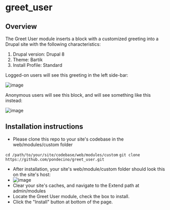# greet_user
## Overview

The Greet User module inserts a block with a customized greeting into a Drupal site with the following characteristics:
1. Drupal version: Drupal 8
2. Theme: Bartik
3. Install Profile: Standard

Logged-on users will see this greeting in the left side-bar:

![image](https://user-images.githubusercontent.com/61120350/155034672-099fb82d-3b4a-4d88-84c2-bfd81f92bf73.png)

Anonymous users will see this block, and will see something like this instead:

![image](https://user-images.githubusercontent.com/61120350/155034885-2c119448-3a08-48e9-81a4-9b9420fb72e4.png)


## Installation instructions
- Please clone this repo to your site's codebase in the web/modules/custom folder

`cd /path/to/your/site/codebase/web/modules/custom`
`git clone https://github.com/pondecino/greet_user.git`
- After installation, your site's web/module/custom folder should look this on the site's host:
- ![image](https://user-images.githubusercontent.com/61120350/155035194-993d5ab5-7c33-4ada-80eb-71c2c71d6ffb.png) 
- Clear your site's caches, and navigate to the Extend path at admin/modules
- Locate the Greet User module, check the box to install. 
- Click the "Install" button at bottom of the page.
